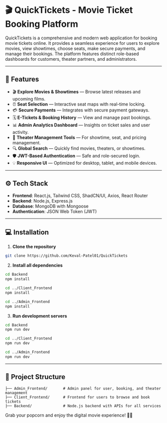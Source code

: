 # 🎬 QuickTickets - Movie Ticket Booking Platform

QuickTickets is a comprehensive and modern web application for booking movie tickets online. It provides a seamless experience for users to explore movies, view showtimes, choose seats, make secure payments, and manage their bookings. The platform features distinct role-based dashboards for customers, theater partners, and administrators.

---

## 🚀 Features

- 🎬 **Explore Movies & Showtimes** — Browse latest releases and upcoming films.
- ⏰ **Seat Selection** — Interactive seat maps with real-time locking.
- 💳 **Secure Payments** — Integrates with secure payment gateways.
- 🗓️ **E-Tickets & Booking History** — View and manage past bookings.
- 📊 **Admin Analytics Dashboard** — Insights on ticket sales and user activity.
- 📄 **Theater Management Tools** — For showtime, seat, and pricing management.
- 🔍 **Global Search** — Quickly find movies, theaters, or showtimes.
- 🛡️ **JWT-Based Authentication** — Safe and role-secured login.
- 💡 **Responsive UI** — Optimized for desktop, tablet, and mobile devices.

---

## ⚙️ Tech Stack

- **Frontend**: React.js, Tailwind CSS, ShadCN/UI, Axios, React Router
- **Backend**: Node.js, Express.js
- **Database**: MongoDB with Mongoose
- **Authentication**: JSON Web Token (JWT)

---

## 💻 Installation

1. **Clone the repository**

```bash
git clone https://github.com/Keval-Patel01/QuickTickets
```

2. **Install all dependencies**

```bash
cd Backend
npm install

cd ../Client_Frontend
npm install

cd ../Admin_Frontend
npm install
```

3. **Run development servers**

```bash
cd Backend
npm run dev

cd ../Client_Frontend
npm run dev

cd ../Admin_Frontend
npm run dev
```

---

## 📂 Project Structure

```
├── Admin_Frontend/       # Admin panel for user, booking, and theater management
├── Client_Frontend/      # Frontend for users to browse and book tickets
├── Backend/              # Node.js backend with APIs for all services
```

Grab your popcorn and enjoy the digital movie experience! 🎥🍿
